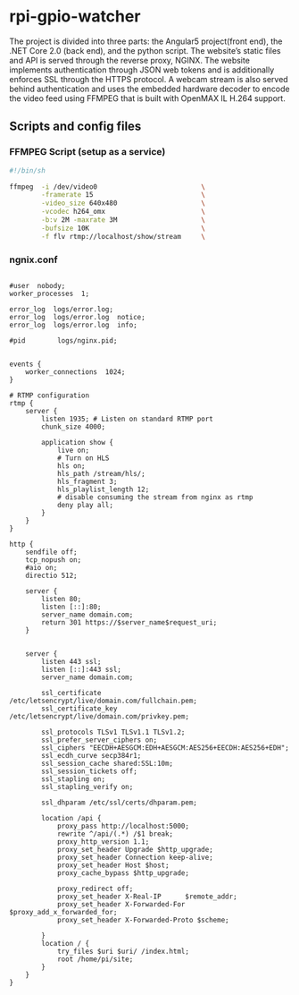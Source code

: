# rpi-gpio-watcher
The project is divided into three parts: the Angular5 project(front end), the .NET Core 2.0 (back end), and the python script. The website’s static files and API is served through the reverse proxy, NGINX. The website implements authentication through JSON web tokens and is additionally enforces SSL through the HTTPS protocol. A webcam stream is also served behind authentication and uses the embedded hardware decoder to encode the video feed using FFMPEG that is built with OpenMAX IL H.264 support.

## Scripts and config files
### FFMPEG Script (setup as a service)
```bash
#!/bin/sh

ffmpeg  -i /dev/video0                          \
        -framerate 15                           \
        -video_size 640x480                     \
        -vcodec h264_omx                        \
        -b:v 2M -maxrate 3M                     \
        -bufsize 10K                            \
        -f flv rtmp://localhost/show/stream     \
```
### ngnix.conf
```

#user  nobody;
worker_processes  1;

error_log  logs/error.log;
error_log  logs/error.log  notice;
error_log  logs/error.log  info;

#pid        logs/nginx.pid;


events {
    worker_connections  1024;
}

# RTMP configuration
rtmp {
    server {
        listen 1935; # Listen on standard RTMP port
        chunk_size 4000;

        application show {
            live on;
            # Turn on HLS
            hls on;
            hls_path /stream/hls/;
            hls_fragment 3;
            hls_playlist_length 12;
            # disable consuming the stream from nginx as rtmp
            deny play all;
        }
    }
}

http {
    sendfile off;
    tcp_nopush on;
    #aio on;
    directio 512;

    server {
        listen 80;
        listen [::]:80;
        server_name domain.com;
        return 301 https://$server_name$request_uri;
    }


    server {
        listen 443 ssl;
        listen [::]:443 ssl;
	    server_name domain.com;

        ssl_certificate /etc/letsencrypt/live/domain.com/fullchain.pem;
        ssl_certificate_key /etc/letsencrypt/live/domain.com/privkey.pem;
        
        ssl_protocols TLSv1 TLSv1.1 TLSv1.2;
        ssl_prefer_server_ciphers on;
        ssl_ciphers "EECDH+AESGCM:EDH+AESGCM:AES256+EECDH:AES256+EDH";
        ssl_ecdh_curve secp384r1;
        ssl_session_cache shared:SSL:10m;
        ssl_session_tickets off;
        ssl_stapling on;
        ssl_stapling_verify on;
        
        ssl_dhparam /etc/ssl/certs/dhparam.pem;

        location /api {
            proxy_pass http://localhost:5000;
            rewrite ^/api/(.*) /$1 break;
            proxy_http_version 1.1;
            proxy_set_header Upgrade $http_upgrade;
            proxy_set_header Connection keep-alive;
            proxy_set_header Host $host;
            proxy_cache_bypass $http_upgrade;

            proxy_redirect off;
            proxy_set_header X-Real-IP 		$remote_addr;
            proxy_set_header X-Forwarded-For	$proxy_add_x_forwarded_for;
            proxy_set_header X-Forwarded-Proto $scheme;
                        
        }
        location / {
            try_files $uri $uri/ /index.html;
            root /home/pi/site;
        }
    }
}
```
